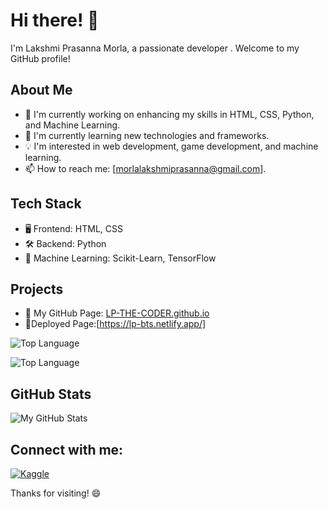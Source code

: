 # Hi there! 👋

I'm Lakshmi Prasanna Morla, a passionate developer . Welcome to my GitHub profile!

## About Me

- 🚀 I'm currently working on enhancing my skills in HTML, CSS,  Python, and Machine Learning.
- 🌱 I'm currently learning new technologies and frameworks.
- 💡 I'm interested in web development, game development, and machine learning.
- 📫 How to reach me: [morlalakshmiprasanna@gmail.com].


## Tech Stack

- 🖥️ Frontend: HTML, CSS
- 🛠️ Backend: Python
- 🤖 Machine Learning: Scikit-Learn, TensorFlow
  

## Projects

- 🔗 My GitHub Page: [LP-THE-CODER.github.io](https://lp-the-coder.github.io/To-Do-List/)
- 🔗Deployed Page:[https://lp-bts.netlify.app/]

![Top Language](https://img.shields.io/github/languages/top/LP-THE-CODER/python-game?color=yellow&logo=python)


![Top Language](https://img.shields.io/github/languages/top/LP-THE-CODER/To-Do-List?color=orange&logo=html5)


## GitHub Stats

![My GitHub Stats](https://github-readme-stats.vercel.app/api?username=LP-THE-CODER&show_icons=true&theme=radical)

## Connect with me:
[![Kaggle](https://img.shields.io/badge/-Kaggle-20BEFF?style=flat&logo=kaggle&logoColor=white)](https://www.kaggle.com/lakshmiprasannamorla)


Thanks for visiting! 😄

